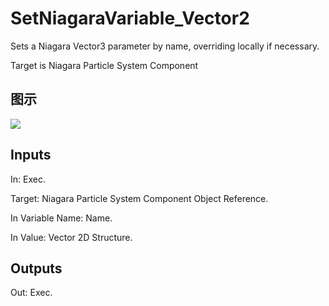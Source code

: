 # SetNiagaraVariable_Vector2

Sets a Niagara Vector3 parameter by name, overriding locally if necessary.

Target is Niagara Particle System Component

## 图示

![]($-20221218-20140943.png)

## Inputs

In: Exec.

Target: Niagara Particle System Component Object Reference.

In Variable Name: Name.

In Value: Vector 2D Structure.  

## Outputs

Out: Exec.

